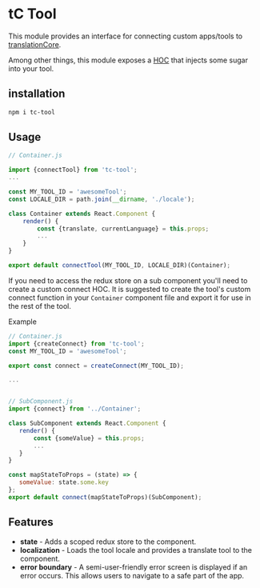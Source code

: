 # tC Tool

This module provides an interface for connecting custom apps/tools
to [translationCore](https://github.com/unfoldingWord-dev/translationCore).

Among other things, this module exposes a [HOC](https://reactjs.org/docs/higher-order-components.html)
that injects some sugar into your tool.

## installation

```bash
npm i tc-tool
```

## Usage

```js
// Container.js

import {connectTool} from 'tc-tool';
...

const MY_TOOL_ID = 'awesomeTool';
const LOCALE_DIR = path.join(__dirname, './locale');

class Container extends React.Component {
    render() {
        const {translate, currentLanguage} = this.props;
        ...
    }
}

export default connectTool(MY_TOOL_ID, LOCALE_DIR)(Container);

```

If you need to access the redux store on a sub component
you'll need to create a custom connect HOC.
It is suggested to create the tool's custom connect function
in your `Container` component file and export it for use in the rest of the tool.
 
 Example
 ```js
// Container.js
import {createConnect} from 'tc-tool';
const MY_TOOL_ID = 'awesomeTool';

export const connect = createConnect(MY_TOOL_ID);

...


// SubComponent.js
import {connect} from '../Container';

class SubComponent extends React.Component {
    render() {
        const {someValue} = this.props;
        ...
    }
}

const mapStateToProps = (state) => {
    someValue: state.some.key
};
export default connect(mapStateToProps)(SubComponent);

```

## Features

* **state** - Adds a scoped redux store to the component.
* **localization** - Loads the tool locale and provides a translate tool to the component.
* **error boundary** - A semi-user-friendly error screen is displayed if an error occurs. This allows users to navigate to a safe part of the app.